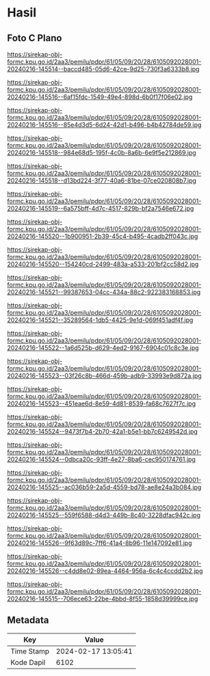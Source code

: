 # Hasil

## Foto C Plano

https://sirekap-obj-formc.kpu.go.id/2aa3/pemilu/pdpr/61/05/09/20/28/6105092028001-20240216-145514--baccd485-05d6-42ce-9d25-730f3a6333b8.jpg

https://sirekap-obj-formc.kpu.go.id/2aa3/pemilu/pdpr/61/05/09/20/28/6105092028001-20240216-145516--6af15fdc-1549-49e4-898d-6b0f17f06e02.jpg

https://sirekap-obj-formc.kpu.go.id/2aa3/pemilu/pdpr/61/05/09/20/28/6105092028001-20240216-145516--85e4d3d5-6d24-42d1-b496-b4b42784de59.jpg

https://sirekap-obj-formc.kpu.go.id/2aa3/pemilu/pdpr/61/05/09/20/28/6105092028001-20240216-145518--984e68d5-195f-4c0b-8a6b-6e9f5e212869.jpg

https://sirekap-obj-formc.kpu.go.id/2aa3/pemilu/pdpr/61/05/09/20/28/6105092028001-20240216-145518--d13bd224-3f77-40a6-81be-07ce020808b7.jpg

https://sirekap-obj-formc.kpu.go.id/2aa3/pemilu/pdpr/61/05/09/20/28/6105092028001-20240216-145519--6a575bff-4d7c-4517-829b-bf2a7546e672.jpg

https://sirekap-obj-formc.kpu.go.id/2aa3/pemilu/pdpr/61/05/09/20/28/6105092028001-20240216-145520--1b900951-2b39-45c4-b495-4cadb2ff043c.jpg

https://sirekap-obj-formc.kpu.go.id/2aa3/pemilu/pdpr/61/05/09/20/28/6105092028001-20240216-145520--154240cd-2499-483a-a533-201bf2cc58d2.jpg

https://sirekap-obj-formc.kpu.go.id/2aa3/pemilu/pdpr/61/05/09/20/28/6105092028001-20240216-145521--99387653-04cc-434a-88c2-922383168853.jpg

https://sirekap-obj-formc.kpu.go.id/2aa3/pemilu/pdpr/61/05/09/20/28/6105092028001-20240216-145521--35289564-1db5-4425-9e1d-069f451adf4f.jpg

https://sirekap-obj-formc.kpu.go.id/2aa3/pemilu/pdpr/61/05/09/20/28/6105092028001-20240216-145522--1a6d525b-d629-4ed2-9167-6904c01c8c3e.jpg

https://sirekap-obj-formc.kpu.go.id/2aa3/pemilu/pdpr/61/05/09/20/28/6105092028001-20240216-145523--03f26c8b-466d-459b-adb9-33993e9d872a.jpg

https://sirekap-obj-formc.kpu.go.id/2aa3/pemilu/pdpr/61/05/09/20/28/6105092028001-20240216-145523--451eae6d-8e59-4d81-8539-fa68c7627f7c.jpg

https://sirekap-obj-formc.kpu.go.id/2aa3/pemilu/pdpr/61/05/09/20/28/6105092028001-20240216-145524--9473f7b4-2b70-42a1-b5e1-bb7c6249542d.jpg

https://sirekap-obj-formc.kpu.go.id/2aa3/pemilu/pdpr/61/05/09/20/28/6105092028001-20240216-145524--0dbca20c-93ff-4e27-8ba6-cec950174761.jpg

https://sirekap-obj-formc.kpu.go.id/2aa3/pemilu/pdpr/61/05/09/20/28/6105092028001-20240216-145525--ac036b59-2a5d-4559-bd78-ae8e24a3b084.jpg

https://sirekap-obj-formc.kpu.go.id/2aa3/pemilu/pdpr/61/05/09/20/28/6105092028001-20240216-145525--559f6588-d4d3-449b-8c40-3228dfac942c.jpg

https://sirekap-obj-formc.kpu.go.id/2aa3/pemilu/pdpr/61/05/09/20/28/6105092028001-20240216-145526--9f63d89c-7ff6-41a4-8b96-11e147092e81.jpg

https://sirekap-obj-formc.kpu.go.id/2aa3/pemilu/pdpr/61/05/09/20/28/6105092028001-20240216-145526--c4dd8e02-89ea-4464-956a-6c4c4ccdd2b2.jpg

https://sirekap-obj-formc.kpu.go.id/2aa3/pemilu/pdpr/61/05/09/20/28/6105092028001-20240216-145515--706ece63-22be-4bbd-8f55-1858d39999ce.jpg


## Metadata

| Key        | Value               |
| ---------- | ------------------- |
| Time Stamp | 2024-02-17 13:05:41 |
| Kode Dapil | 6102                |




